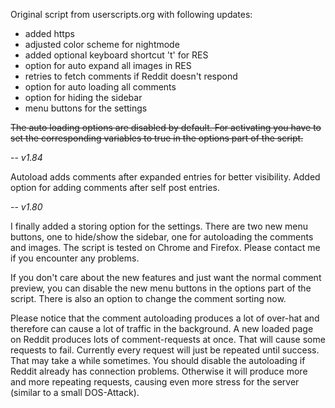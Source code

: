 

Original script from userscripts.org with following updates:
 - added https
 - adjusted color scheme for nightmode
 - added optional keyboard shortcut 't' for RES
 - option for auto expand all images in RES
 - retries to fetch comments if Reddit doesn't respond
 - option for auto loading all comments
 - option for hiding the sidebar
 - menu buttons for the settings

<s>The auto loading options are disabled by default. For activating you have to set the corresponding variables to true in the options part of the script.</s>


--
*v1.84*

Autoload adds comments after expanded entries for better visibility.
Added option for adding comments after self post entries.


--
*v1.80*

I finally added a storing option for the settings.
There are two new menu buttons, one to hide/show the sidebar, one for autoloading the comments and images. The script is tested on Chrome and Firefox. Please contact me if you encounter any problems.

If you don't care about the new features and just want the normal comment preview, you can disable the new menu buttons in the options part of the script. There is also an option to change the comment sorting now.

Please notice that the comment autoloading produces a lot of over-hat and therefore can cause a lot of traffic in the background. A new loaded page on Reddit produces lots of comment-requests at once. That will cause some requests to fail. Currently every request will just be repeated until success. That may take a while sometimes.
You should disable the autoloading if Reddit already has connection problems. Otherwise it will produce more and more repeating requests, causing even more stress for the server (similar to a small DOS-Attack).